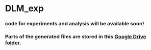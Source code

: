 # DLM_exp

### code for experiments and analysis will be available soon!

### Parts of the generated files are stored in this [Google Drive folder](https://drive.google.com/drive/folders/1_eUHRisx2DP6s7hf6DXCUzxLnDvweNyB?usp=drive_link). 
